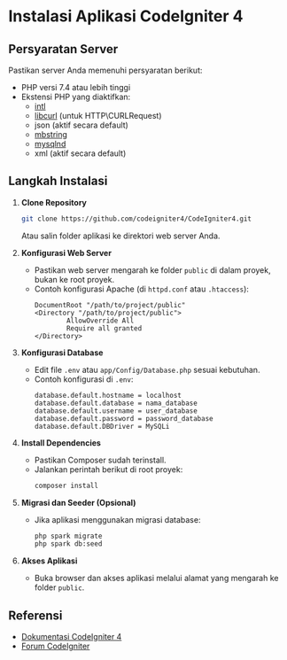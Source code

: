 # Instalasi Aplikasi CodeIgniter 4

## Persyaratan Server

Pastikan server Anda memenuhi persyaratan berikut:

- PHP versi 7.4 atau lebih tinggi
- Ekstensi PHP yang diaktifkan:
    - [intl](http://php.net/manual/en/intl.requirements.php)
    - [libcurl](http://php.net/manual/en/curl.requirements.php) (untuk HTTP\CURLRequest)
    - json (aktif secara default)
    - [mbstring](http://php.net/manual/en/mbstring.installation.php)
    - [mysqlnd](http://php.net/manual/en/mysqlnd.install.php)
    - xml (aktif secara default)

## Langkah Instalasi

1. **Clone Repository**
     ```bash
     git clone https://github.com/codeigniter4/CodeIgniter4.git
     ```
     Atau salin folder aplikasi ke direktori web server Anda.

2. **Konfigurasi Web Server**
     - Pastikan web server mengarah ke folder `public` di dalam proyek, bukan ke root proyek.
     - Contoh konfigurasi Apache (di `httpd.conf` atau `.htaccess`):
         ```
         DocumentRoot "/path/to/project/public"
         <Directory "/path/to/project/public">
                 AllowOverride All
                 Require all granted
         </Directory>
         ```

3. **Konfigurasi Database**
     - Edit file `.env` atau `app/Config/Database.php` sesuai kebutuhan.
     - Contoh konfigurasi di `.env`:
         ```
         database.default.hostname = localhost
         database.default.database = nama_database
         database.default.username = user_database
         database.default.password = password_database
         database.default.DBDriver = MySQLi
         ```

4. **Install Dependencies**
     - Pastikan Composer sudah terinstall.
     - Jalankan perintah berikut di root proyek:
         ```bash
         composer install
         ```

5. **Migrasi dan Seeder (Opsional)**
     - Jika aplikasi menggunakan migrasi database:
         ```bash
         php spark migrate
         php spark db:seed
         ```

6. **Akses Aplikasi**
     - Buka browser dan akses aplikasi melalui alamat yang mengarah ke folder `public`.

## Referensi

- [Dokumentasi CodeIgniter 4](https://codeigniter4.github.io/userguide/)
- [Forum CodeIgniter](http://forum.codeigniter.com)

